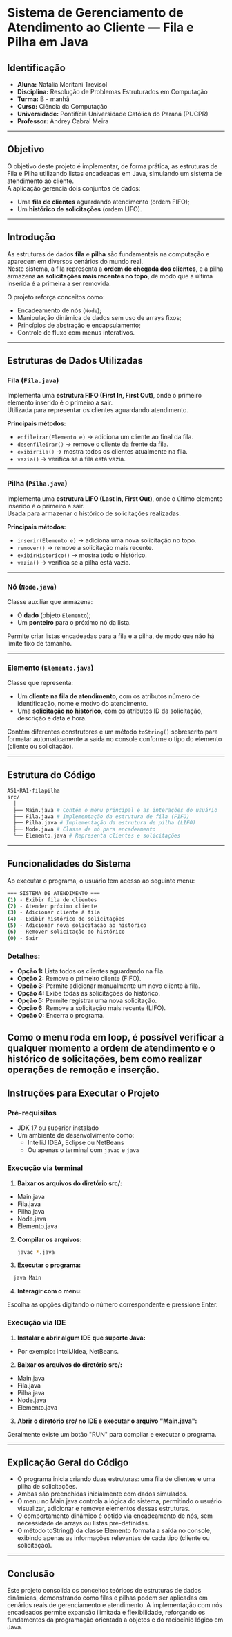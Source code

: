 # Sistema de Gerenciamento de Atendimento ao Cliente — Fila e Pilha em Java

## Identificação
- **Aluna:** Natália Moritani Trevisol  
- **Disciplina:** Resolução de Problemas Estruturados em Computação
- **Turma:** B - manhã 
- **Curso:** Ciência da Computação
- **Universidade:** Pontifícia Universidade Católica do Paraná (PUCPR)
- **Professor:** Andrey Cabral Meira

---

## Objetivo
O objetivo deste projeto é implementar, de forma prática, as estruturas de Fila e Pilha utilizando listas encadeadas em Java, simulando um sistema de atendimento ao cliente.  
A aplicação gerencia dois conjuntos de dados:
- Uma **fila de clientes** aguardando atendimento (ordem FIFO);
- Um **histórico de solicitações** (ordem LIFO).

---

## Introdução
As estruturas de dados **fila** e **pilha** são fundamentais na computação e aparecem em diversos cenários do mundo real.  
Neste sistema, a fila representa a **ordem de chegada dos clientes**, e a pilha armazena **as solicitações mais recentes no topo**, de modo que a última inserida é a primeira a ser removida.

O projeto reforça conceitos como:
- Encadeamento de nós (`Node`);
- Manipulação dinâmica de dados sem uso de arrays fixos;
- Princípios de abstração e encapsulamento;
- Controle de fluxo com menus interativos.

---

## Estruturas de Dados Utilizadas

### Fila (`Fila.java`)
Implementa uma **estrutura FIFO (First In, First Out)**, onde o primeiro elemento inserido é o primeiro a sair.  
Utilizada para representar os clientes aguardando atendimento.

**Principais métodos:**
- `enfileirar(Elemento e)` → adiciona um cliente ao final da fila.  
- `desenfileirar()` → remove o cliente da frente da fila.  
- `exibirFila()` → mostra todos os clientes atualmente na fila.  
- `vazia()` → verifica se a fila está vazia.

---

### Pilha (`Pilha.java`)
Implementa uma **estrutura LIFO (Last In, First Out)**, onde o último elemento inserido é o primeiro a sair.  
Usada para armazenar o histórico de solicitações realizadas.

**Principais métodos:**
- `inserir(Elemento e)` → adiciona uma nova solicitação no topo.  
- `remover()` → remove a solicitação mais recente.  
- `exibirHistorico()` → mostra todo o histórico.  
- `vazia()` → verifica se a pilha está vazia.

---

### Nó (`Node.java`)
Classe auxiliar que armazena:
- O **dado** (objeto `Elemento`);
- Um **ponteiro** para o próximo nó da lista.

Permite criar listas encadeadas para a fila e a pilha, de modo que não há limite fixo de tamanho.

---

### Elemento (`Elemento.java`)
Classe que representa:
- Um **cliente na fila de atendimento**, com os atributos número de identificação, nome e motivo do atendimento.
- Uma **solicitação no histórico**, com os atributos ID da solicitação, descrição e data e hora.

Contém diferentes construtores e um método `toString()` sobrescrito para formatar automaticamente a saída no console conforme o tipo do elemento (cliente ou solicitação).

---

## Estrutura do Código
```bash
AS1-RA1-filapilha
src/
  │
  ├── Main.java # Contém o menu principal e as interações do usuário
  ├── Fila.java # Implementação da estrutura de fila (FIFO)
  ├── Pilha.java # Implementação da estrutura de pilha (LIFO)
  ├── Node.java # Classe de nó para encadeamento
  └── Elemento.java # Representa clientes e solicitações
```

---

## Funcionalidades do Sistema

Ao executar o programa, o usuário tem acesso ao seguinte menu:
```bash
=== SISTEMA DE ATENDIMENTO ===
(1) - Exibir fila de clientes
(2) - Atender próximo cliente
(3) - Adicionar cliente à fila
(4) - Exibir histórico de solicitações
(5) - Adicionar nova solicitação ao histórico
(6) - Remover solicitação do histórico
(0) - Sair
```

### Detalhes:
- **Opção 1:** Lista todos os clientes aguardando na fila.  
- **Opção 2:** Remove o primeiro cliente (FIFO).  
- **Opção 3:** Permite adicionar manualmente um novo cliente à fila.  
- **Opção 4:** Exibe todas as solicitações do histórico.  
- **Opção 5:** Permite registrar uma nova solicitação.  
- **Opção 6:** Remove a solicitação mais recente (LIFO).  
- **Opção 0:** Encerra o programa.

Como o menu roda em loop, é possível verificar a qualquer momento a ordem de atendimento e o histórico de solicitações, bem como realizar operações de remoção e inserção.
---

## Instruções para Executar o Projeto

### Pré-requisitos
- JDK 17 ou superior instalado  
- Um ambiente de desenvolvimento como:
  - IntelliJ IDEA, Eclipse ou NetBeans  
  - Ou apenas o terminal com `javac` e `java`

### Execução via terminal

1. **Baixar os arquivos do diretório src/:**

  - Main.java
  - Fila.java
  - Pilha.java
  - Node.java 
  - Elemento.java 

2. **Compilar os arquivos:**
   ```bash
   javac *.java
   ```

3. **Executar o programa:**
  ```bash
    java Main
  ```

4. **Interagir com o menu:**

  Escolha as opções digitando o número correspondente e pressione Enter.

### Execução via IDE

1. **Instalar e abrir algum IDE que suporte Java:**

  - Por exemplo: InteliJIdea, NetBeans.

2. **Baixar os arquivos do diretório src/:**

  - Main.java
  - Fila.java
  - Pilha.java
  - Node.java 
  - Elemento.java

3. **Abrir o diretório src/ no IDE e executar o arquivo "Main.java":**

  Geralmente existe um botão "RUN" para compilar e executar o programa.
  
--- 

## Explicação Geral do Código

- O programa inicia criando duas estruturas: uma fila de clientes e uma pilha de solicitações.
- Ambas são preenchidas inicialmente com dados simulados.
- O menu no Main.java controla a lógica do sistema, permitindo o usuário visualizar, adicionar e remover elementos dessas estruturas.
- O comportamento dinâmico é obtido via encadeamento de nós, sem necessidade de arrays ou listas pré-definidas.
- O método toString() da classe Elemento formata a saída no console, exibindo apenas as informações relevantes de cada tipo (cliente ou solicitação).

---

## Conclusão

Este projeto consolida os conceitos teóricos de estruturas de dados dinâmicas, demonstrando como filas e pilhas podem ser aplicadas em cenários reais de gerenciamento e atendimento.
A implementação com nós encadeados permite expansão ilimitada e flexibilidade, reforçando os fundamentos da programação orientada a objetos e do raciocínio lógico em Java.
